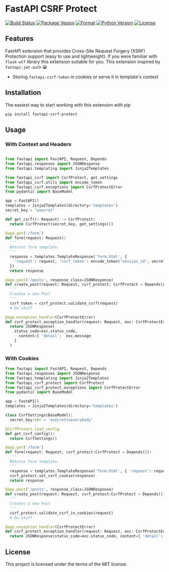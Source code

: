 # FastAPI CSRF Protect

[![Build Status](https://travis-ci.com/aekazitt/fastapi-csrf-protect.svg?branch=master)](https://travis-ci.com/aekazitt/fastapi-csrf-protect)
[![Package Vesion](https://img.shields.io/pypi/v/fastapi-csrf-protect)](https://pypi.org/project/fastapi-csrf-protect)
[![Format](https://img.shields.io/pypi/format/fastapi-csrf-protect)](https://pypi.org/project/fastapi-csrf-protect)
[![Python Version](https://img.shields.io/pypi/pyversions/fastapi-csrf-protect)](https://pypi.org/project/fastapi-csrf-protect)
[![License](https://img.shields.io/pypi/l/fastapi-csrf-protect)](https://pypi.org/project/fastapi-csrf-protect)

## Features

FastAPI extension that provides Cross-Site Request Forgery (XSRF) Protection support (easy to use and lightweight).
If you were familiar with `flask-wtf` library this extension suitable for you.
This extension inspired by `fastapi-jwt-auth` 😀

- Storing `fastapi-csrf-token` in cookies or serve it in template's context

## Installation

The easiest way to start working with this extension with pip

```bash
pip install fastapi-csrf-protect
```

## Usage

### With Context and Headers

```python

from fastapi import FastAPI, Request, Depends
from fastapi.responses import JSONResponse
from fastapi.templating import Jinja2Templates

from fastapi_csrf import CsrfProtect, get_settings
from fastapi_csrf.utils import encode_token
from fastapi_csrf.exceptions import CsrfProtectError
from pydantic import BaseModel

app = FastAPI()
templates = Jinja2Templates(directory='templates')
secret_key = "asecret"

def get_csrf(r: Request) -> CsrfProtect:
  return CsrfProtect(secret_key, get_settings())

@app.get('/form')
def form(request: Request):
  '''
  Returns form template.
  '''
  response = templates.TemplateResponse('form.html', {
    'request': request, 'csrf_token': encode_token("session_id", secret_key)
  })
  return response

@app.post('/posts', response_class=JSONResponse)
def create_post(request: Request, csrf_protect: CsrfProtect = Depends(get_csrf)):
  '''
  Creates a new Post
  '''
  csrf_token = csrf_protect.validate_csrf(request)
  # Do stuff

@app.exception_handler(CsrfProtectError)
def csrf_protect_exception_handler(request: Request, exc: CsrfProtectError):
  return JSONResponse(
    status_code=exc.status_code,
      content={ 'detail':  exc.message
    }
  )

```

### With Cookies

```python
from fastapi import FastAPI, Request, Depends
from fastapi.responses import JSONResponse
from fastapi.templating import Jinja2Templates
from fastapi_csrf_protect import CsrfProtect
from fastapi_csrf_protect.exceptions import CsrfProtectError
from pydantic import BaseModel

app = FastAPI()
templates = Jinja2Templates(directory='templates')

class CsrfSettings(BaseModel):
  secret_key:str = 'asecrettoeverybody'

@CsrfProtect.load_config
def get_csrf_config():
  return CsrfSettings()

@app.get('/form')
def form(request: Request, csrf_protect:CsrfProtect = Depends()):
  '''
  Returns form template.
  '''
  response = templates.TemplateResponse('form.html', { 'request': request })
  csrf_protect.set_csrf_cookie(response)
  return response

@app.post('/posts', response_class=JSONResponse)
def create_post(request: Request, csrf_protect:CsrfProtect = Depends()):
  '''
  Creates a new Post
  '''
  csrf_protect.validate_csrf_in_cookies(request)
  # Do stuff

@app.exception_handler(CsrfProtectError)
def csrf_protect_exception_handler(request: Request, exc: CsrfProtectError):
  return JSONResponse(status_code=exc.status_code, content={ 'detail':  exc.message })

```

## License

This project is licensed under the terms of the MIT license.
